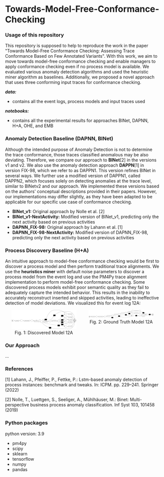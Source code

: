 # Towards-Model-Free-Conformance-Checking

### Usage of this repository
This repository is supposed to help to reproduce the work in the paper "Towards Model-Free Conformance Checking: Assessing Trace Conformance Based on Few Annotated Variants". With
this work, we aim to move towards model-free conformance checking and enable managers to apply conformance checking even if no process model is available. We evaluated various anomaly detection algorithms and used the heuristic miner algorithm as baselines. Additionally, we proposed a novel approach that uses three conforming input traces for conformance checking.

_**data:**_
- contains all the event logs, process models and input traces used

_**notebooks:**_
- contains all the experimental results for approaches BINet, DAPNN, H+A, OHE, and EMB


### Anomaly Detection Baseline (DAPNN, BINet)
Although the intended purpose of Anomaly Detection is not to determine the trace conformance, those traces classified anomalous may be also deviating. Therefore, we compare our approach to **BINet**[2] in the versions v1 and v2. We also use the anomaly detection approach **DAPPN**[1] in version FIX-98, which we refer to as DAPPN1. This version refines BINet in several ways. We further use a modified version of DAPPN1, called DAPPN2, which focuses solely on detecting anomalies at the trace level, similar to BINetv2 and our approach. We implemented these versions based on the authors' conceptual descriptions provided in their papers. However, our implementations may differ slightly, as they have been adapted to be applicable for our specific use case of conformance checking.
- **BINet_v1:** Original approach by Nolle et al. [2]
- **BINet_v1-NextActivity:** Modified version of BINet_v1, predicting only the next activity based on previous activities
- **DAPNN_FIX-98:** Original approach by Lahann et al. [1]
- **DAPNN_FIX-98-NextActivity:** Modified version of DAPNN_FIX-98, predicting only the next activity based on previous activities



### Process Discovery Baseline (H+A)
An intuitive approach to model-free conformance checking would be first to discover a process model and then perform traditional trace alignments. We use the **heuristics miner** with default noise parameters to discover a process model from the event log and use the PM4Py trace alignment implementation to perform model-free conformance checking. Some discovered process models exhibit poor semantic quality as they fail to adequately capture the intended behavior. This results in the inability to accurately reconstruct inserted and skipped activities, leading to ineffective detection of model deviations. We visualized this for event log 12A:

<div style="display: flex; justify-content: center; align-items: flex-start;">
  <div style="text-align: center; margin: 0 20px;">
    <img src="images/12A_discovered_model.png" alt="Discovered Model" style="width: 900px; height: auto;"/>
    <div>Fig. 1: Discovered Model 12A</div>
  </div>
  <div style="text-align: center; margin: 0 20px;">
    <img src="images/12A_ground_truth_model.png" alt="Ground Truth Model" style="width: 900px; height: auto;"/>
    <div>Fig. 2: Ground Truth Model 12A</div>
  </div>
</div>

### Our Approach
...


### References
[1] Lahann, J., Pfeiffer, P., Fettke, P.: Lstm-based anomaly detection of process instances: benchmark and tweaks. In: ICPM. pp. 229–241. Springer (2022)

[2] Nolle, T., Luettgen, S., Seeliger, A., Mühlhäuser, M.: Binet: Multi-perspective business process anomaly classification. Inf Syst 103, 101458 (2019)

### Python packages
python version:	3.9
- pm4py
- scipy
- sklearn
- tensorflow
- numpy
- pandas
